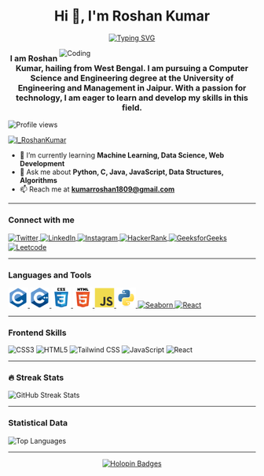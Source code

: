<!-- Header with banner image (optional) -->
<!--[![MasterHead](https://1.bp.blogspot.com/-7A4WynwLsMw/XbBpCXG8fHI/AAAAAAAAMt4/uOa1bpLskYgrwGbllhSu2SDj_Mig8SXJQCLcBGAsYHQ/s1600/2000_600px.gif)]-->

<h1 align="center">Hi 👋, I'm Roshan Kumar</h1>

<p align="center">
    <a href="https://git.io/typing-svg">
        <img src="https://readme-typing-svg.demolab.com?font=Fira+Code&pause=1000&width=435&lines=Front+End+Developer" alt="Typing SVG" />
    </a>
</p>

<img align="right" alt="Coding" width="400" src="https://media.giphy.com/media/u2pmTWUi0MXjyrMaVj/giphy.gif" />

<h3 align="center">
    I am Roshan Kumar, hailing from West Bengal. I am pursuing a Computer Science and Engineering degree at the University of Engineering and Management in Jaipur. With a passion for technology, I am eager to learn and develop my skills in this field.
</h3>

<p align="left">
    <img src="https://komarev.com/ghpvc/?username=coderoshan18093&label=Profile%20views&color=0e75b6&style=flat" alt="Profile views" />
</p>

<p align="left">
    <a href="https://twitter.com/I_RoshanKumar" target="blank">
        <img src="https://img.shields.io/twitter/follow/I_RoshanKumar?logo=twitter&style=for-the-badge" alt="I_RoshanKumar" />
    </a>
</p>

- 🌱 I’m currently learning **Machine Learning, Data Science, Web Development**
- 💬 Ask me about **Python, C, Java, JavaScript, Data Structures, Algorithms**
- 📫 Reach me at **kumarroshan1809@gmail.com**

---

### Connect with me
<p>
    <a href="https://twitter.com/I_RoshanKumar" target="blank">
        <img align="center" src="https://raw.githubusercontent.com/rahuldkjain/github-profile-readme-generator/master/src/images/icons/Social/twitter.svg" alt="Twitter" height="30" width="40" />
    </a>
    <a href="https://www.linkedin.com/in/roshan-kumar-914089222/" target="blank">
        <img align="center" src="https://raw.githubusercontent.com/rahuldkjain/github-profile-readme-generator/master/src/images/icons/Social/linked-in-alt.svg" alt="LinkedIn" height="30" width="40" />
    </a>
    <a href="https://www.instagram.com/i_roshan18" target="blank">
        <img align="center" src="https://raw.githubusercontent.com/rahuldkjain/github-profile-readme-generator/master/src/images/icons/Social/instagram.svg" alt="Instagram" height="30" width="40" />
    </a>
    <a href="https://www.hackerrank.com/I_RoshanKumar" target="blank">
        <img align="center" src="https://raw.githubusercontent.com/rahuldkjain/github-profile-readme-generator/master/src/images/icons/Social/hackerrank.svg" alt="HackerRank" height="30" width="40" />
    </a>
    <a href="https://auth.geeksforgeeks.org/user/asansolroshan" target="blank">
        <img align="center" src="https://raw.githubusercontent.com/rahuldkjain/github-profile-readme-generator/master/src/images/icons/Social/geeks-for-geeks.svg" alt="GeeksforGeeks" height="30" width="40" />
    </a>
   <a href="https://leetcode.com/u/I_Roshank/" target="blank">
        <img align="center" src="https://raw.githubusercontent.com/rahuldkjain/github-profile-readme-generator/master/src/images/icons/Social/geeks-for-geeks.svg" alt="Leetcode" height="30" width="40" />
    </a>
</p>

---

### Languages and Tools
<p>
    <a href="https://www.cprogramming.com/" target="_blank">
        <img src="https://raw.githubusercontent.com/devicons/devicon/master/icons/c/c-original.svg" alt="C" width="40" height="40" />
    </a>
    <a href="https://www.w3schools.com/java/" target="_blank">
        <img src="https://raw.githubusercontent.com/devicons/devicon/master/icons/cplusplus/cplusplus-original.svg" alt="Java" width="40" height="40" />
    </a>
    <a href="https://www.w3schools.com/css/" target="_blank">
        <img src="https://raw.githubusercontent.com/devicons/devicon/master/icons/css3/css3-original-wordmark.svg" alt="CSS" width="40" height="40" />
    </a>
    <a href="https://www.w3.org/html/" target="_blank">
        <img src="https://raw.githubusercontent.com/devicons/devicon/master/icons/html5/html5-original-wordmark.svg" alt="HTML" width="40" height="40" />
    </a>
    <a href="https://developer.mozilla.org/en-US/docs/Web/JavaScript" target="_blank">
        <img src="https://raw.githubusercontent.com/devicons/devicon/master/icons/javascript/javascript-original.svg" alt="JavaScript" width="40" height="40" />
    </a>
    <a href="https://www.python.org" target="_blank">
        <img src="https://raw.githubusercontent.com/devicons/devicon/master/icons/python/python-original.svg" alt="Python" width="40" height="40" />
    </a>
    <a href="https://seaborn.pydata.org/" target="_blank">
        <img src="https://seaborn.pydata.org/_images/logo-mark-lightbg.svg" alt="Seaborn" width="40" height="40" />
    </a>
    <a href="https://react.dev/" target="_blank">
        <img src="https://seaborn.pydata.org/_images/logo-mark-lightbg.svg" alt="React" width="40" height="40" />
    </a>

   
</p>

---

### Frontend Skills
<p>
    <img src="https://img.shields.io/badge/css3-%231572B6.svg?style=for-the-badge&logo=css3&logoColor=white" alt="CSS3" />
    <img src="https://img.shields.io/badge/html5-%23E34F26.svg?style=for-the-badge&logo=html5&logoColor=white" alt="HTML5" />
    <img src="https://img.shields.io/badge/tailwindcss-%2338B2AC.svg?style=for-the-badge&logo=tailwind-css&logoColor=white" alt="Tailwind CSS" />
    <img src="https://img.shields.io/badge/javascript-%231572B6.svg?style=for-the-badge&logo=javascript&logoColor=white" alt="JavaScript" />
    <img src="https://img.shields.io/badge/react-%231572B6.svg?style=for-the-badge&logo=react&logoColor=white" alt="React" />
</p>

---

### 🔥 Streak Stats
<p>
    <img src="https://github-readme-streak-stats.herokuapp.com/?user=I-RoshanKumar&theme=dark&background=0d1117&date_format=M%20j%5B%2C%20Y%5D" alt="GitHub Streak Stats" />
</p>

---

### Statistical Data
<p>
    <img align="center" src="https://github-readme-stats.vercel.app/api/top-langs?username=I-Roshankumar&show_icons=true&locale=en&bg_color=0d1117&text_color=ffffff&layout=compact" alt="Top Languages" />
</p>

---

<p align="center">
    <a href="https://holopin.io/@coderroshan">
        <img src="https://holopin.me/coderroshan" alt="Holopin Badges" />
    </a>
</p>
